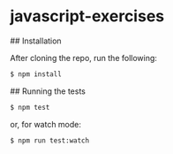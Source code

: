 # javascript-exercises

## Installation

After cloning the repo, run the following:

```bash
$ npm install
```

## Running the tests

```bash
$ npm test
```

or, for watch mode:

```bash
$ npm run test:watch
```
